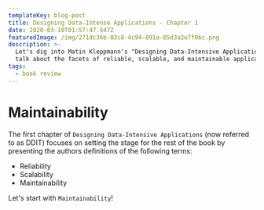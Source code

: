 ```yaml
---
templateKey: blog-post
title: Designing Data-Intense Applications - Chapter 1
date: 2020-03-10T01:57:47.547Z
featuredImage: /img/271dc36b-03c8-4c94-891a-85d3a2e7f0bc.png
description: >-
  Let's dig into Matin Kleppmann's "Designing Data-Intensive Applications" and
  talk about the facets of reliable, scalable, and maintainable applications!
tags:
  - book review
---
```

# Maintainability
The first chapter of `Designing Data-Intensive Applications` (now referred to as DDIT) focuses on setting the stage for the rest of the book by presenting the authors definitions of the following terms:

* Reliability 
* Scalability
* Maintainability 

Let's start with `Maintainability`!
